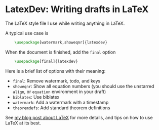 LatexDev: Writing drafts in LaTeX
=================================

The LaTeX style file I use while writing anything in LaTeX.

A typical use case is

```latex
	\usepackage[watermark,showeqnr]{latexdev}
```

When the document is finished, add the `final` option

```latex
	\usepackage[final]{latexdev}
```

Here is a brief list of options with their meaning:

* `final`: Remove watermark, todo, and keys 
* `showeqnr`: Show all equation numbers (you should use the unstarred `align`, or `equation` environment in your draft)
* `biblatex`: Use biblatex
* `watermark`: Add a watermark with a timestamp
* `theoremdefs`: Add standard theorem definitions

See [my blog post about LaTeX](http://www.olivierverdier.com/posts/2013/07/15/modern-latex/) for more details, and tips on how to use LaTeX at its best.
